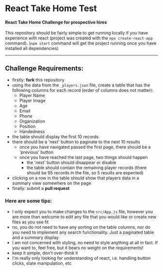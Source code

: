 # React Take Home Test
#### React Take Home Challenge for prospective hires
This repository should be fairly simple to get running locally if you have experience with react (project was created with the `npx create-react-app` command). (`npm start` command will get the project running once you have installed all dependencies)


---


## Challenge Requirements:
- firstly: **fork** this repository
- using the data from the `_players.json` file, create a table that has the following columns for each record (order of columns does not matter):
   - Player Name
   - Player Image 
   - Age
   - Email
   - Phone
   - Organization
   - Position
   - Handedness
- the table should display the first 10 records
- there should be a 'next' button to paginate to the next 10 results
   - once you have navigated passed the first page, there should be a 'previous' button
   - once you have reached the last page, two things should happen
      - the 'next' button should disappear or disable
      - the table should contain the remaining player records (there should be 95 records in the file, so 5 results are expected)
- clicking on a row in the table should show that players data in a summary view somewhere on the page
- finally: submit a **pull request**


### Here are some tips:
- I only expect you to make changes to the `src/App.js` file, however you are more than welcome to edit any file that you would like or create new files as you see fit
- no, you do not need to have any sorting on the table columns, nor do you need to implement any search functionality. Just a paginated table and a summary display.
- I am not concerned with styling, no need to style anything at all in fact. If you want to, feel free, but it bears no weight on the requirements!
- keep it simple, don't over-think it
- I'm really only looking for understanding of react, i.e. handling button clicks, state manipulation, etc
